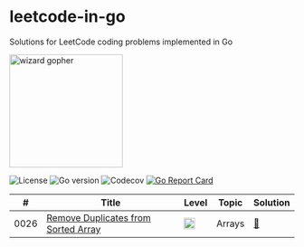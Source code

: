 # leetcode-in-go
Solutions for LeetCode coding problems implemented in Go


<img src="https://github.com/egonelbre/gophers/blob/master/vector/fairy-tale/witch-learning.svg" alt="wizard gopher" width="200px">

![License](https://img.shields.io/github/license/FdeFabricio/leetcode-in-go)
![Go version](https://img.shields.io/github/go-mod/go-version/FdeFabricio/leetcode-in-go)
![Codecov](https://img.shields.io/codecov/c/gh/FdeFabricio/leetcode-in-go)
[![Go Report Card](https://goreportcard.com/badge/github.com/FdeFabricio/leetcode-in-go)](https://goreportcard.com/report/github.com/FdeFabricio/leetcode-in-go)

| #  | Title | Level | Topic | Solution |
| -- | ----- | ----- | ----- | -------- |
| 0026  | [Remove Duplicates from Sorted Array](https://leetcode.com/problems/remove-duplicates-from-sorted-array/)  | <img height="20" alt="easy" src="https://user-images.githubusercontent.com/1853854/112513188-5ecb7380-8d94-11eb-9a90-e73faedb4d05.png"> | Arrays | [:link:](/problems/26.go)



<!---
easy medium hard
<img height="50" alt="easy" src="https://user-images.githubusercontent.com/1853854/112513188-5ecb7380-8d94-11eb-9a90-e73faedb4d05.png">
<img height="22" alt="medium" src="https://user-images.githubusercontent.com/1853854/112513197-60953700-8d94-11eb-9b0c-0a7252d4fcc0.png">
<img height="22" alt="hard" src="https://user-images.githubusercontent.com/1853854/112513203-625efa80-8d94-11eb-8b75-2a4ca5fd11b3.png">
-->